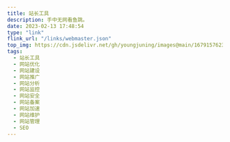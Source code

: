 ```yaml
---
title: 站长工具
description: 手中无网看鱼跳。
date: 2023-02-13 17:48:54
type: "link"
flink_url: "/links/webmaster.json"
top_img: https://cdn.jsdelivr.net/gh/youngjuning/images@main/1679157623893.png
tags:
  - 站长工具
  - 网站优化
  - 网站建设
  - 网站推广
  - 网站分析
  - 网站监控
  - 网站安全
  - 网站备案
  - 网站加速
  - 网站维护
  - 网站管理
  - SEO
---
```

